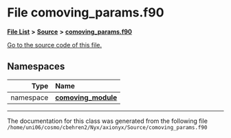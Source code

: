 
# File comoving\_params.f90


[**File List**](files.md) **>** [**Source**](dir_74389ed8173ad57b461b9d623a1f3867.md) **>** [**comoving\_params.f90**](comoving__params_8f90.md)

[Go to the source code of this file.](comoving__params_8f90_source.md)












## Namespaces

| Type | Name |
| ---: | :--- |
| namespace | [**comoving\_module**](namespacecomoving__module.md) <br> |















------------------------------
The documentation for this class was generated from the following file `/home/uni06/cosmo/cbehren2/Nyx/axionyx/Source/comoving_params.f90`